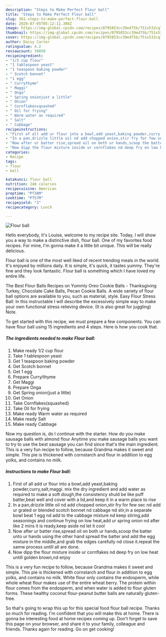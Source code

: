 ```yaml
---
description: "Steps to Make Perfect Flour ball"
title: "Steps to Make Perfect Flour ball"
slug: 361-steps-to-make-perfect-flour-ball
date: 2020-07-05T05:12:11.386Z
image: https://img-global.cpcdn.com/recipes/0795853cc39ed75b/751x532cq70/flour-ball-recipe-main-photo.jpg
thumbnail: https://img-global.cpcdn.com/recipes/0795853cc39ed75b/751x532cq70/flour-ball-recipe-main-photo.jpg
cover: https://img-global.cpcdn.com/recipes/0795853cc39ed75b/751x532cq70/flour-ball-recipe-main-photo.jpg
author: Daisy Carter
ratingvalue: 4.2
reviewcount: 39850
recipeingredient:
- "1/2 cup flour"
- "1 tablespoon yeast"
- "1 teaspoon baking powder"
- " Scotch bonnet"
- "1 egg"
- " Currythyme"
- " Maggi"
- " Onga"
- " Spring onionjust a little"
- " Onion"
- " Cornflakessquashed"
- " Oil for frying"
- " Warm water as required"
- " Salt"
- " Cabbage"
recipeinstructions:
- "First of all add ur flour into a bowl,add yeast,baking powder,curry,salt,maggi. mix the dry ingredient and add water as required to make a soft dough,the consistency shuld be like puff batter,beat well and cover with a lid,and keep it in a warm place to rise"
- "In a pan,drizzle little oil nd add chopped onion,stir fry for few sec nd add ur grated or blended scotch bonnet nd cabbage nd stir,in a separate bowl beat 1 egg nd add to the cabbage mixture nd keep stiring,add seasonings and continue frying on low heat,add ur spring onion nd after like 2 mins it is ready,keep aside nd let it cool"
- "Now after ur batter rise,spread oil on both ur hands,scoop the batter unto ur hands using the other hand spread the batter and add the egg mixture in the middle,and grab the edges carefully nd close it.repeat the samw process untill all are done."
- "Now dipp the flour mixture inside ur cornflakes nd deep fry on low heat untill golden brown,nd enjoy"
categories:
- Recipe
tags:
- flour
- ball

katakunci: flour ball 
nutrition: 248 calories
recipecuisine: American
preptime: "PT38M"
cooktime: "PT57M"
recipeyield: "3"
recipecategory: Lunch

---
```



![Flour ball](https://img-global.cpcdn.com/recipes/0795853cc39ed75b/751x532cq70/flour-ball-recipe-main-photo.jpg)

Hello everybody, it's Louise, welcome to my recipe site. Today, I will show you a way to make a distinctive dish, flour ball. One of my favorites food recipes. For mine, I'm gonna make it a little bit unique. This will be really delicious.

Flour ball is one of the most well liked of recent trending meals in the world. It's enjoyed by millions daily. It is simple, it's quick, it tastes yummy. They're fine and they look fantastic. Flour ball is something which I have loved my entire life.

The Best Flour Balls Recipes on Yummly Oreo Cookie Balls - Thanksgiving Turkey, Chocolate Cake Balls, Pecan Cookie Balls. A wide variety of flour ball options are available to you, such as material, style. Easy Flour Stress Ball: In this instructable I will describe the excessively simple way to make your own functional stress relieving device. (It is also great for juggling) Note.


To get started with this recipe, we must prepare a few components. You can have flour ball using 15 ingredients and 4 steps. Here is how you cook that.

<!--inarticleads1-->

##### The ingredients needed to make Flour ball:

1. Make ready 1/2 cup flour
1. Take 1 tablespoon yeast
1. Get 1 teaspoon baking powder
1. Get  Scotch bonnet
1. Get 1 egg
1. Prepare  Curry/thyme
1. Get  Maggi
1. Prepare  Onga
1. Get  Spring onion(just a little)
1. Get  Onion
1. Take  Cornflakes(squashed)
1. Take  Oil for frying
1. Make ready  Warm water as required
1. Make ready  Salt
1. Make ready  Cabbage


Now my question is, do I continue with the starter. How do you make sausage balls with almond flour Anytime you make sausage balls you want to try to use the best sausage you can find since that&#39;s the main ingredient. This is a very fun recipe to follow, because Grandma makes it sweet and simple. This pie is thickened with cornstarch and flour in addition to egg yolks, and contains no milk. 

<!--inarticleads2-->

##### Instructions to make Flour ball:

1. First of all add ur flour into a bowl,add yeast,baking powder,curry,salt,maggi. mix the dry ingredient and add water as required to make a soft dough,the consistency shuld be like puff batter,beat well and cover with a lid,and keep it in a warm place to rise
1. In a pan,drizzle little oil nd add chopped onion,stir fry for few sec nd add ur grated or blended scotch bonnet nd cabbage nd stir,in a separate bowl beat 1 egg nd add to the cabbage mixture nd keep stiring,add seasonings and continue frying on low heat,add ur spring onion nd after like 2 mins it is ready,keep aside nd let it cool
1. Now after ur batter rise,spread oil on both ur hands,scoop the batter unto ur hands using the other hand spread the batter and add the egg mixture in the middle,and grab the edges carefully nd close it.repeat the samw process untill all are done.
1. Now dipp the flour mixture inside ur cornflakes nd deep fry on low heat untill golden brown,nd enjoy


This is a very fun recipe to follow, because Grandma makes it sweet and simple. This pie is thickened with cornstarch and flour in addition to egg yolks, and contains no milk. White flour only contains the endosperm, while whole wheat flour makes use of the entire wheat berry. The protein within flour comes from the endosperm, and when water is added to flour gluten forms. These healthy coconut flour-peanut butter balls are naturally gluten-free. 

So that's going to wrap this up for this special food flour ball recipe. Thanks so much for reading. I'm confident that you will make this at home. There is gonna be interesting food at home recipes coming up. Don't forget to save this page on your browser, and share it to your family, colleague and friends. Thanks again for reading. Go on get cooking!
